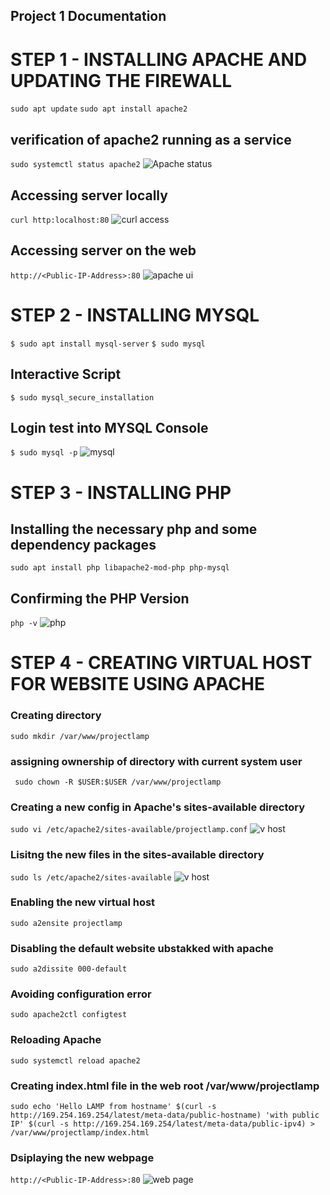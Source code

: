 ## Project 1 Documentation

# STEP 1 - INSTALLING APACHE AND UPDATING THE FIREWALL
`sudo apt update`
`sudo apt install apache2`


## verification of apache2 running as a service
`sudo systemctl status apache2`
![Apache status](./images/apache_status.PNG)

## Accessing server locally
`curl http:localhost:80`
![curl access](./images/curl-access.PNG)

## Accessing server on the web
`http://<Public-IP-Address>:80`
![apache ui](./images/apache-ui.PNG)





# STEP 2 - INSTALLING MYSQL
`$ sudo apt install mysql-server`
`$ sudo mysql`

## Interactive Script
`$ sudo mysql_secure_installation`

## Login test into MYSQL Console
`$ sudo mysql -p`
![mysql](./images/mysql-install...PNG)




# STEP 3 - INSTALLING PHP

## Installing the necessary php and some dependency packages
`sudo apt install php libapache2-mod-php php-mysql`

## Confirming the PHP Version
`php -v`
![php](./images/php-install.PNG)





# STEP 4 - CREATING VIRTUAL HOST FOR WEBSITE USING APACHE

### Creating directory
`sudo mkdir /var/www/projectlamp`

### assigning ownership of directory with current system user
` sudo chown -R $USER:$USER /var/www/projectlamp`

### Creating a new config in Apache's sites-available directory
`sudo vi /etc/apache2/sites-available/projectlamp.conf`
![v host ](./images/v-host.PNG)


### Lisitng the new files in the sites-available directory
`sudo ls /etc/apache2/sites-available`
![v host ](./images/sites-aval.PNG)

### Enabling the new virtual host
`sudo a2ensite projectlamp`

### Disabling the default website ubstakked with apache
`sudo a2dissite 000-default`

### Avoiding configuration error
`sudo apache2ctl configtest`

### Reloading Apache
`sudo systemctl reload apache2`

### Creating index.html file in the web root /var/www/projectlamp
`sudo echo 'Hello LAMP from hostname' $(curl -s http://169.254.169.254/latest/meta-data/public-hostname) 'with public IP' $(curl -s http://169.254.169.254/latest/meta-data/public-ipv4) > /var/www/projectlamp/index.html`

### Dsiplaying the new webpage
`http://<Public-IP-Address>:80`
![web page ](./images/site-detail.PNG)